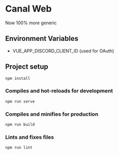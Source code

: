 # Canal Web
Now 100% more generic

## Environment Variables
- VUE_APP_DISCORD_CLIENT_ID (used for OAuth)

## Project setup
```
npm install
```

### Compiles and hot-reloads for development
```
npm run serve
```

### Compiles and minifies for production
```
npm run build
```

### Lints and fixes files
```
npm run lint
```
